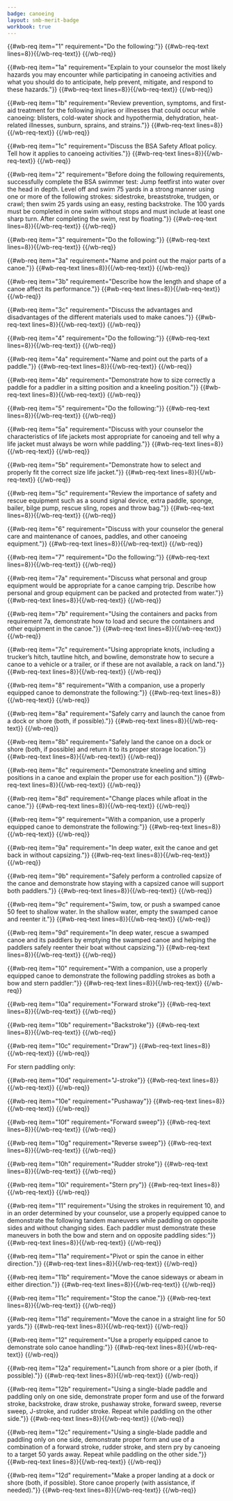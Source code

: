 ```yaml
---
badge: canoeing
layout: smb-merit-badge
workbook: true
---
```



{{#wb-req item="1" requirement="Do the following:"}}
{{#wb-req-text lines=8}}{{/wb-req-text}}
{{/wb-req}}

{{#wb-req item="1a" requirement="Explain to your counselor the most likely hazards you may encounter while participating in canoeing activities and what you should do to anticipate, help prevent, mitigate, and respond to these hazards."}}
{{#wb-req-text lines=8}}{{/wb-req-text}}
{{/wb-req}}

{{#wb-req item="1b" requirement="Review prevention, symptoms, and first-aid treatment for the following injuries or illnesses that could occur while canoeing: blisters, cold-water shock and hypothermia, dehydration, heat-related illnesses, sunburn, sprains, and strains."}}
{{#wb-req-text lines=8}}{{/wb-req-text}}
{{/wb-req}}

{{#wb-req item="1c" requirement="Discuss the BSA Safety Afloat policy. Tell how it applies to canoeing activities."}}
{{#wb-req-text lines=8}}{{/wb-req-text}}
{{/wb-req}}

{{#wb-req item="2" requirement="Before doing the following requirements, successfully complete the BSA swimmer test: Jump feetfirst into water over the head in depth. Level off and swim 75 yards in a strong manner using one or more of the following strokes: sidestroke, breaststroke, trudgen, or crawl; then swim 25 yards using an easy, resting backstroke. The 100 yards must be completed in one swim without stops and must include at least one sharp turn. After completing the swim, rest by floating."}}
{{#wb-req-text lines=8}}{{/wb-req-text}}
{{/wb-req}}

{{#wb-req item="3" requirement="Do the following:"}}
{{#wb-req-text lines=8}}{{/wb-req-text}}
{{/wb-req}}

{{#wb-req item="3a" requirement="Name and point out the major parts of a canoe."}}
{{#wb-req-text lines=8}}{{/wb-req-text}}
{{/wb-req}}

{{#wb-req item="3b" requirement="Describe how the length and shape of a canoe affect its performance."}}
{{#wb-req-text lines=8}}{{/wb-req-text}}
{{/wb-req}}

{{#wb-req item="3c" requirement="Discuss the advantages and disadvantages of the different materials used to make canoes."}}
{{#wb-req-text lines=8}}{{/wb-req-text}}
{{/wb-req}}

{{#wb-req item="4" requirement="Do the following:"}}
{{#wb-req-text lines=8}}{{/wb-req-text}}
{{/wb-req}}

{{#wb-req item="4a" requirement="Name and point out the parts of a paddle."}}
{{#wb-req-text lines=8}}{{/wb-req-text}}
{{/wb-req}}

{{#wb-req item="4b" requirement="Demonstrate how to size correctly a paddle for a paddler in a sitting position and a kneeling position."}}
{{#wb-req-text lines=8}}{{/wb-req-text}}
{{/wb-req}}

{{#wb-req item="5" requirement="Do the following:"}}
{{#wb-req-text lines=8}}{{/wb-req-text}}
{{/wb-req}}

{{#wb-req item="5a" requirement="Discuss with your counselor the characteristics of life jackets most appropriate for canoeing and tell why a life jacket must always be worn while paddling."}}
{{#wb-req-text lines=8}}{{/wb-req-text}}
{{/wb-req}}

{{#wb-req item="5b" requirement="Demonstrate how to select and properly fit the correct size life jacket."}}
{{#wb-req-text lines=8}}{{/wb-req-text}}
{{/wb-req}}

{{#wb-req item="5c" requirement="Review the importance of safety and rescue equipment such as a sound signal device, extra paddle, sponge, bailer, bilge pump, rescue sling, ropes and throw bag."}}
{{#wb-req-text lines=8}}{{/wb-req-text}}
{{/wb-req}}

{{#wb-req item="6" requirement="Discuss with your counselor the general care and maintenance of canoes, paddles, and other canoeing equipment."}}
{{#wb-req-text lines=8}}{{/wb-req-text}}
{{/wb-req}}

{{#wb-req item="7" requirement="Do the following:"}}
{{#wb-req-text lines=8}}{{/wb-req-text}}
{{/wb-req}}

{{#wb-req item="7a" requirement="Discuss what personal and group equipment would be appropriate for a canoe camping trip. Describe how personal and group equipment can be packed and protected from water."}}
{{#wb-req-text lines=8}}{{/wb-req-text}}
{{/wb-req}}

{{#wb-req item="7b" requirement="Using the containers and packs from requirement 7a, demonstrate how to load and secure the containers and other equipment in the canoe."}}
{{#wb-req-text lines=8}}{{/wb-req-text}}
{{/wb-req}}

{{#wb-req item="7c" requirement="Using appropriate knots, including a trucker’s hitch, tautline hitch, and bowline, demonstrate how to secure a canoe to a vehicle or a trailer, or if these are not available, a rack on land."}}
{{#wb-req-text lines=8}}{{/wb-req-text}}
{{/wb-req}}

{{#wb-req item="8" requirement="With a companion, use a properly equipped canoe to demonstrate the following:"}}
{{#wb-req-text lines=8}}{{/wb-req-text}}
{{/wb-req}}

{{#wb-req item="8a" requirement="Safely carry and launch the canoe from a dock or shore (both, if possible)."}}
{{#wb-req-text lines=8}}{{/wb-req-text}}
{{/wb-req}}

{{#wb-req item="8b" requirement="Safely land the canoe on a dock or shore (both, if possible) and return it to its proper storage location."}}
{{#wb-req-text lines=8}}{{/wb-req-text}}
{{/wb-req}}

{{#wb-req item="8c" requirement="Demonstrate kneeling and sitting positions in a canoe and explain the proper use for each position."}}
{{#wb-req-text lines=8}}{{/wb-req-text}}
{{/wb-req}}

{{#wb-req item="8d" requirement="Change places while afloat in the canoe."}}
{{#wb-req-text lines=8}}{{/wb-req-text}}
{{/wb-req}}

{{#wb-req item="9" requirement="With a companion, use a properly equipped canoe to demonstrate the following:"}}
{{#wb-req-text lines=8}}{{/wb-req-text}}
{{/wb-req}}

{{#wb-req item="9a" requirement="In deep water, exit the canoe and get back in without capsizing."}}
{{#wb-req-text lines=8}}{{/wb-req-text}}
{{/wb-req}}

{{#wb-req item="9b" requirement="Safely perform a controlled capsize of the canoe and demonstrate how staying with a capsized canoe will support both paddlers."}}
{{#wb-req-text lines=8}}{{/wb-req-text}}
{{/wb-req}}

{{#wb-req item="9c" requirement="Swim, tow, or push a swamped canoe 50 feet to shallow water. In the shallow water, empty the swamped canoe and reenter it."}}
{{#wb-req-text lines=8}}{{/wb-req-text}}
{{/wb-req}}

{{#wb-req item="9d" requirement="In deep water, rescue a swamped canoe and its paddlers by emptying the swamped canoe and helping the paddlers safely reenter their boat without capsizing."}}
{{#wb-req-text lines=8}}{{/wb-req-text}}
{{/wb-req}}

{{#wb-req item="10" requirement="With a companion, use a properly equipped canoe to demonstrate the following paddling strokes as both a bow and stern paddler:"}}
{{#wb-req-text lines=8}}{{/wb-req-text}}
{{/wb-req}}

{{#wb-req item="10a" requirement="Forward stroke"}}
{{#wb-req-text lines=8}}{{/wb-req-text}}
{{/wb-req}}

{{#wb-req item="10b" requirement="Backstroke"}}
{{#wb-req-text lines=8}}{{/wb-req-text}}
{{/wb-req}}

{{#wb-req item="10c" requirement="Draw"}}
{{#wb-req-text lines=8}}{{/wb-req-text}}
{{/wb-req}}

For stern paddling only:

{{#wb-req item="10d" requirement="J-stroke"}}
{{#wb-req-text lines=8}}{{/wb-req-text}}
{{/wb-req}}

{{#wb-req item="10e" requirement="Pushaway"}}
{{#wb-req-text lines=8}}{{/wb-req-text}}
{{/wb-req}}

{{#wb-req item="10f" requirement="Forward sweep"}}
{{#wb-req-text lines=8}}{{/wb-req-text}}
{{/wb-req}}

{{#wb-req item="10g" requirement="Reverse sweep"}}
{{#wb-req-text lines=8}}{{/wb-req-text}}
{{/wb-req}}

{{#wb-req item="10h" requirement="Rudder stroke"}}
{{#wb-req-text lines=8}}{{/wb-req-text}}
{{/wb-req}}

{{#wb-req item="10i" requirement="Stern pry"}}
{{#wb-req-text lines=8}}{{/wb-req-text}}
{{/wb-req}}

{{#wb-req item="11" requirement="Using the strokes in requirement 10, and in an order determined by your counselor, use a properly equipped canoe to demonstrate the following tandem maneuvers while paddling on opposite sides and without changing sides. Each paddler must demonstrate these maneuvers in both the bow and stern and on opposite paddling sides:"}}
{{#wb-req-text lines=8}}{{/wb-req-text}}
{{/wb-req}}

{{#wb-req item="11a" requirement="Pivot or spin the canoe in either direction."}}
{{#wb-req-text lines=8}}{{/wb-req-text}}
{{/wb-req}}

{{#wb-req item="11b" requirement="Move the canoe sideways or abeam in either direction."}}
{{#wb-req-text lines=8}}{{/wb-req-text}}
{{/wb-req}}

{{#wb-req item="11c" requirement="Stop the canoe."}}
{{#wb-req-text lines=8}}{{/wb-req-text}}
{{/wb-req}}

{{#wb-req item="11d" requirement="Move the canoe in a straight line for 50 yards."}}
{{#wb-req-text lines=8}}{{/wb-req-text}}
{{/wb-req}}

{{#wb-req item="12" requirement="Use a properly equipped canoe to demonstrate solo canoe handling:"}}
{{#wb-req-text lines=8}}{{/wb-req-text}}
{{/wb-req}}

{{#wb-req item="12a" requirement="Launch from shore or a pier (both, if possible)."}}
{{#wb-req-text lines=8}}{{/wb-req-text}}
{{/wb-req}}

{{#wb-req item="12b" requirement="Using a single-blade paddle and paddling only on one side, demonstrate proper form and use of the forward stroke, backstroke, draw stroke, pushaway stroke, forward sweep, reverse sweep, J-stroke, and rudder stroke. Repeat while paddling on the other side."}}
{{#wb-req-text lines=8}}{{/wb-req-text}}
{{/wb-req}}

{{#wb-req item="12c" requirement="Using a single-blade paddle and paddling only on one side, demonstrate proper form and use of a combination of a forward stroke, rudder stroke, and stern pry by canoeing to a target 50 yards away. Repeat while paddling on the other side."}}
{{#wb-req-text lines=8}}{{/wb-req-text}}
{{/wb-req}}

{{#wb-req item="12d" requirement="Make a proper landing at a dock or shore (both, if possible). Store canoe properly (with assistance, if needed)."}}
{{#wb-req-text lines=8}}{{/wb-req-text}}
{{/wb-req}}
